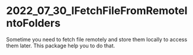 # 2022_07_30_IFetchFileFromRemoteIntoFolders
Sometime you need to fetch file remotely and store them locally to access them later. This package help you to do that.
